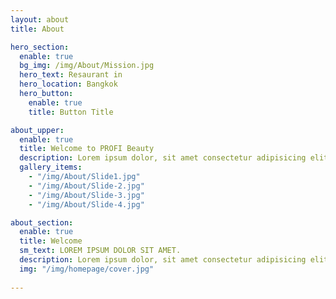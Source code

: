 ```yaml
---
layout: about
title: About

hero_section:
  enable: true
  bg_img: /img/About/Mission.jpg
  hero_text: Resaurant in
  hero_location: Bangkok
  hero_button:
    enable: true
    title: Button Title

about_upper:
  enable: true
  title: Welcome to PROFI Beauty
  description: Lorem ipsum dolor, sit amet consectetur adipisicing elit. Vel quo suscipit, perferendis laudantium illum pariatur repudiandae et dolores nobis sequi praesentium a at? Debitis at aliquid totam excepturi sint perferendis.
  gallery_items:
    - "/img/About/Slide1.jpg"
    - "/img/About/Slide-2.jpg"
    - "/img/About/Slide-3.jpg"
    - "/img/About/Slide-4.jpg"

about_section:
  enable: true
  title: Welcome
  sm_text: LOREM IPSUM DOLOR SIT AMET.
  description: Lorem ipsum dolor, sit amet consectetur adipisicing elit. Vel quo suscipit, perferendis laudantium illum pariatur repudiandae et dolores nobis sequi praesentium a at? Debitis at aliquid totam excepturi sint perferendis.
  img: "/img/homepage/cover.jpg"
  
---
```

